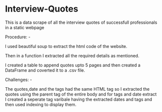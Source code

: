 # Interview-Quotes
This is a data scrape of all the interview quotes of successfull professionals in a static webpage

Procedure: -

I used beautiful soup to extract the html code of the website.

Then in a function I extracted all the required details as mentioned.

I created a table to append quotes upto 5 pages and then created a DataFrame and coverted it to a .csv file.

Challenges: -

The quotes,date and the tags had the same HTML tag so I extracted the quotes using the parent tag of the entire body and for tags and date extract I created a seperate tag varibale having the extracted dates and tags and then used indexing to display them.

